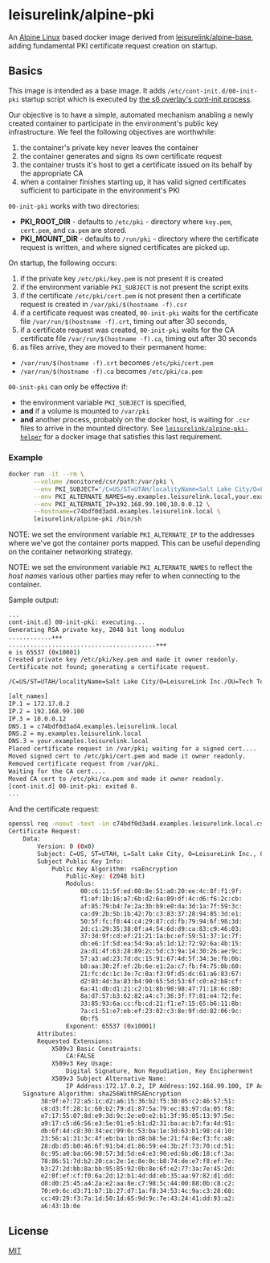 # leisurelink/alpine-pki

An [Alpine Linux](https://alpinelinux.org/) based docker image derived from [leisurelink/alpine-base](https://github.com/LeisureLink/alpine-base), adding fundamental PKI certificate request creation on startup.

## Basics

This image is intended as a base image. It adds `/etc/cont-init.d/00-init-pki` startup script which is executed by [the s6 overlay's cont-init process](https://github.com/just-containers/s6-overlay).

Our objective is to have a simple, automated mechanism anabling a newly created container to participate in the environment's public key infrastructure. We feel the following objectives are worthwhile:

1. the container's private key never leaves the container
2. the container generates and signs its own certificate request
3. the container trusts it's host to get a certificate issued on its behalf by the appropriate CA
4. when a container finishes starting up, it has valid signed certificates sufficient to participate in the environment's PKI


`00-init-pki` works with two directories:
* **PKI_ROOT_DIR**  - defaults to `/etc/pki` - directory where `key.pem`, `cert.pem`, and `ca.pem` are stored.
* **PKI_MOUNT_DIR** - defaults to `/run/pki` - directory where the certificate request is written, and where signed certificates are picked up.

On startup, the following occurs:

1. if the private key `/etc/pki/key.pem` is not present it is created
2. if the environment variable `PKI_SUBJECT` is not present the script exits
3. if the certificate `/etc/pki/cert.pem` is not present then a certificate request is created in `/var/pki/$(hostname -f).csr`
4. if a certificate request was created, `00-init-pki` waits for the certificate file `/var/run/$(hostname -f).crt`, timing out after 30 seconds,
5. if a certificate request was created, `00-init-pki` waits for the CA certificate file `/var/run/$(hostname -f).ca`, timing out after 30 seconds
6. as files arrive, they are moved to their permanent home:
  * `/var/run/$(hostname -f).crt` becomes `/etc/pki/cert.pem`
  * `/var/run/$(hostname -f).ca` becomes `/etc/pki/ca.pem`

`00-init-pki` can only be effective if:
* the environment variable `PKI_SUBJECT` is specified,
* **and** if a volume is mounted to `/var/pki`
* **and** another process, probably on the docker host, is waiting for `.csr` files to arrive in the mounted directory. See [`leisurelink/alpine-pki-helper`](https://github.com/LeisureLink/alpine-pki-helper) for a docker image that satisfies this last requirement.


### Example

```bash
docker run -it --rm \
       --volume /monitored/csr/path:/var/pki \
       --env PKI_SUBJECT="/C=US/ST=UTAH/localityName=Salt Lake City/O=LeisureLink Inc./OU=Tech Team/CN=example" \
       --env PKI_ALTERNATE_NAMES=my.examples.leisurelink.local,your.examples.leisurelink.local \
       --env PKI_ALTERNATE_IP=192.168.99.100,10.0.0.12 \
       --hostname=c74bdf0d3ad4.examples.leisurelink.local \
       leisurelink/alpine-pki /bin/sh
```

NOTE: we set the environment variable `PKI_ALTERNATE_IP` to the addresses where we've got the container ports mapped. This can be useful depending on the container networking strategy.

NOTE: we set the environment variable `PKI_ALTERNATE_NAMES` to reflect the _host names_ various other parties may refer to when connecting to the container.

Sample output:

```bash
...
cont-init.d] 00-init-pki: executing...
Generating RSA private key, 2048 bit long modulus
............+++
.........................................+++
e is 65537 (0x10001)
Created private key /etc/pki/key.pem and made it owner readonly.
Certificate not found; generating a certificate request.

/C=US/ST=UTAH/localityName=Salt Lake City/O=LeisureLink Inc./OU=Tech Team/CN=example

[alt_names]
IP.1 = 172.17.0.2
IP.2 = 192.168.99.100
IP.3 = 10.0.0.12
DNS.1 = c74bdf0d3ad4.examples.leisurelink.local
DNS.2 = my.examples.leisurelink.local
DNS.3 = your.examples.leisurelink.local
Placed certificate request in /var/pki; waiting for a signed cert....
Moved signed cert to /etc/pki/cert.pem and made it owner readonly.
Removed certificate request from /var/pki.
Waiting for the CA cert....
Moved CA cert to /etc/pki/ca.pem and made it owner readonly.
[cont-init.d] 00-init-pki: exited 0.
...
```

And the certificate request:

```bash
openssl req -noout -text -in c74bdf0d3ad4.examples.leisurelink.local.csr
Certificate Request:
    Data:
        Version: 0 (0x0)
        Subject: C=US, ST=UTAH, L=Salt Lake City, O=LeisureLink Inc., OU=Tech Team, CN=example
        Subject Public Key Info:
            Public Key Algorithm: rsaEncryption
                Public-Key: (2048 bit)
                Modulus:
                    00:c6:11:5f:ed:08:8e:51:a0:20:ee:4c:8f:f1:9f:
                    f1:ef:1b:16:a7:6b:d2:6a:89:df:4c:d6:f6:2c:cb:
                    af:85:79:b4:7e:2a:3b:b9:e0:da:3d:1a:7f:59:3c:
                    ca:d9:2b:5b:1b:42:7b:c3:83:37:28:94:85:3d:e1:
                    50:5f:fc:f0:44:c4:29:87:cd:fb:79:94:6f:98:3d:
                    2d:c1:29:35:38:0f:a4:54:6d:d9:ca:83:c9:46:03:
                    37:3d:9f:cd:ef:21:21:1a:bc:ef:59:51:37:1c:7f:
                    db:e6:1f:5d:ea:54:9a:a5:1d:12:72:92:6a:4b:15:
                    2a:d1:4f:63:28:89:2c:5d:c3:9a:14:30:26:ae:9c:
                    57:a3:ad:23:7d:dc:15:91:67:4d:5f:34:3e:fb:0b:
                    b8:aa:30:2f:ef:2b:6e:e1:2a:c7:fb:f4:75:0b:60:
                    21:fc:dc:1c:3e:7c:8a:f3:9f:d5:dc:61:a6:83:67:
                    d2:03:4d:3a:83:b4:90:65:5d:53:6f:c0:e2:b8:cf:
                    6a:41:db:d1:21:c2:b1:8b:90:98:47:71:18:6c:80:
                    8a:d7:57:b3:62:82:a4:c7:36:3f:f7:81:e4:72:fe:
                    33:85:93:6a:cc:fb:cd:21:f1:e7:15:65:b6:11:8b:
                    7a:c1:51:e7:eb:ef:23:02:c3:8e:9f:dd:82:06:9c:
                    0b:f5
                Exponent: 65537 (0x10001)
        Attributes:
        Requested Extensions:
            X509v3 Basic Constraints:
                CA:FALSE
            X509v3 Key Usage:
                Digital Signature, Non Repudiation, Key Encipherment
            X509v3 Subject Alternative Name:
                IP Address:172.17.0.2, IP Address:192.168.99.100, IP Address:10.0.0.12, DNS:c74bdf0d3ad4.examples.leisurelink.local, DNS:my.examples.leisurelink.local, DNS:your.examples.leisurelink.local
    Signature Algorithm: sha256WithRSAEncryption
         38:9f:e7:72:a5:1c:d2:a6:15:36:b2:f5:30:05:c2:46:57:51:
         c8:d3:ff:28:1c:60:b2:79:d1:87:5a:79:ec:83:97:da:05:f8:
         e7:17:55:07:8d:e9:3d:9c:2e:e0:e2:b1:3f:95:05:13:97:5e:
         a9:17:c5:d6:56:e3:5e:01:e5:b1:d2:31:ba:ac:b7:fa:4d:91:
         db:6f:4d:c8:30:34:ec:99:0c:53:ba:1e:3d:63:b1:98:c4:10:
         23:56:a1:31:3c:4f:eb:ba:1b:d8:b8:5e:21:f4:8e:f3:fc:a8:
         28:db:d5:b0:46:6f:91:b4:d1:86:59:e4:3b:2f:73:70:cd:51:
         8c:95:a0:ba:66:90:57:3d:5d:e4:e3:90:ed:6b:d6:18:cf:3a:
         78:86:51:7d:b2:20:ca:2e:1e:8e:0c:b8:74:de:e7:f8:ef:7e:
         b3:27:2d:bb:8a:bb:95:85:92:0b:8e:6f:e2:77:3a:7e:45:2d:
         e2:0f:ef:cf:f0:6a:2d:12:b1:4d:dd:eb:35:aa:97:82:d1:dd:
         d8:d0:25:45:a4:2a:e2:aa:8e:c7:98:5c:44:00:88:0b:c8:c2:
         70:e9:6c:d3:71:b7:1b:27:d7:1a:f8:34:53:4c:9a:c3:28:68:
         cc:49:29:f3:7a:1d:50:1d:65:9d:9c:7e:43:24:41:dd:93:a2:
         a6:43:1b:0e
```

## License

[MIT](https://github.com/LeisureLink/alpine-pki/blob/master/LICENSE)
